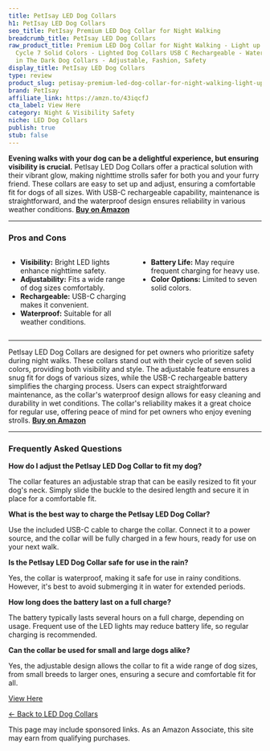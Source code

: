 ```yaml
---
title: PetIsay LED Dog Collars
h1: PetIsay LED Dog Collars
seo_title: PetIsay Premium LED Dog Collar for Night Walking
breadcrumb_title: PetIsay LED Dog Collars
raw_product_title: Premium LED Dog Collar for Night Walking - Light up Dog Collar
  Cycle 7 Solid Colors - Lighted Dog Collars USB C Rechargeable - Waterproof Glow
  in The Dark Dog Collars - Adjustable, Fashion, Safety
display_title: PetIsay LED Dog Collars
type: review
product_slug: petisay-premium-led-dog-collar-for-night-walking-light-up-dog-collar-cy-3af5e390
brand: PetIsay
affiliate_link: https://amzn.to/43iqcfJ
cta_label: View Here
category: Night & Visibility Safety
niche: LED Dog Collars
publish: true
stub: false
---
```


<div id="intro" class="full-width">
  <p><strong>Evening walks with your dog can be a delightful experience, but ensuring visibility is crucial.</strong> PetIsay LED Dog Collars offer a practical solution with their vibrant glow, making nighttime strolls safer for both you and your furry friend. These collars are easy to set up and adjust, ensuring a comfortable fit for dogs of all sizes. With USB-C rechargeable capability, maintenance is straightforward, and the waterproof design ensures reliability in various weather conditions. <a href="https://amzn.to/43iqcfJ" rel="nofollow sponsored noopener" target="_blank"><strong>Buy on Amazon</strong></a></p>
</div>

<hr />
<h3 id="pros-cons">Pros and Cons</h3>
<div class="pc-grid" style="display:grid;grid-template-columns:1fr 1fr;gap:16px;">
  <ul>
    <li><strong>Visibility:</strong> Bright LED lights enhance nighttime safety.</li>
    <li><strong>Adjustability:</strong> Fits a wide range of dog sizes comfortably.</li>
    <li><strong>Rechargeable:</strong> USB-C charging makes it convenient.</li>
    <li><strong>Waterproof:</strong> Suitable for all weather conditions.</li>
  </ul>
  <ul>
    <li><strong>Battery Life:</strong> May require frequent charging for heavy use.</li>
    <li><strong>Color Options:</strong> Limited to seven solid colors.</li>
  </ul>
</div>
<hr />

<div class="full-width">
  <p>PetIsay LED Dog Collars are designed for pet owners who prioritize safety during night walks. These collars stand out with their cycle of seven solid colors, providing both visibility and style. The adjustable feature ensures a snug fit for dogs of various sizes, while the USB-C rechargeable battery simplifies the charging process. Users can expect straightforward maintenance, as the collar's waterproof design allows for easy cleaning and durability in wet conditions. The collar's reliability makes it a great choice for regular use, offering peace of mind for pet owners who enjoy evening strolls. <a href="https://amzn.to/43iqcfJ" rel="nofollow sponsored noopener" target="_blank"><strong>Buy on Amazon</strong></a></p>
</div>

<hr />
<h3 id="faqs">Frequently Asked Questions</h3>

<p><strong>How do I adjust the PetIsay LED Dog Collar to fit my dog?</strong></p>
<p>The collar features an adjustable strap that can be easily resized to fit your dog's neck. Simply slide the buckle to the desired length and secure it in place for a comfortable fit.</p>

<p><strong>What is the best way to charge the PetIsay LED Dog Collar?</strong></p>
<p>Use the included USB-C cable to charge the collar. Connect it to a power source, and the collar will be fully charged in a few hours, ready for use on your next walk.</p>

<p><strong>Is the PetIsay LED Dog Collar safe for use in the rain?</strong></p>
<p>Yes, the collar is waterproof, making it safe for use in rainy conditions. However, it's best to avoid submerging it in water for extended periods.</p>

<p><strong>How long does the battery last on a full charge?</strong></p>
<p>The battery typically lasts several hours on a full charge, depending on usage. Frequent use of the LED lights may reduce battery life, so regular charging is recommended.</p>

<p><strong>Can the collar be used for small and large dogs alike?</strong></p>
<p>Yes, the adjustable design allows the collar to fit a wide range of dog sizes, from small breeds to larger ones, ensuring a secure and comfortable fit for all.</p>
<p><a class="btn" href="https://amzn.to/43iqcfJ" target="_blank" rel="nofollow sponsored noopener">View Here</a></p>
<p><a href="/roundups/night-visibility-safety/led-dog-collars/">← Back to LED Dog Collars</a></p>
<aside class="disclosure">This page may include sponsored links. As an Amazon Associate, this site may earn from qualifying purchases.</aside>
